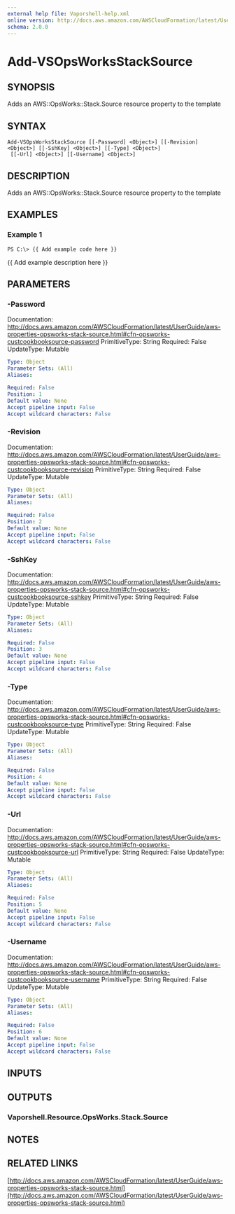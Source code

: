 ```yaml
---
external help file: Vaporshell-help.xml
online version: http://docs.aws.amazon.com/AWSCloudFormation/latest/UserGuide/aws-properties-opsworks-stack-source.html
schema: 2.0.0
---
```


# Add-VSOpsWorksStackSource

## SYNOPSIS
Adds an AWS::OpsWorks::Stack.Source resource property to the template

## SYNTAX

```
Add-VSOpsWorksStackSource [[-Password] <Object>] [[-Revision] <Object>] [[-SshKey] <Object>] [[-Type] <Object>]
 [[-Url] <Object>] [[-Username] <Object>]
```

## DESCRIPTION
Adds an AWS::OpsWorks::Stack.Source resource property to the template

## EXAMPLES

### Example 1
```
PS C:\> {{ Add example code here }}
```

{{ Add example description here }}

## PARAMETERS

### -Password
Documentation: http://docs.aws.amazon.com/AWSCloudFormation/latest/UserGuide/aws-properties-opsworks-stack-source.html#cfn-opsworks-custcookbooksource-password
PrimitiveType: String
Required: False
UpdateType: Mutable

```yaml
Type: Object
Parameter Sets: (All)
Aliases: 

Required: False
Position: 1
Default value: None
Accept pipeline input: False
Accept wildcard characters: False
```

### -Revision
Documentation: http://docs.aws.amazon.com/AWSCloudFormation/latest/UserGuide/aws-properties-opsworks-stack-source.html#cfn-opsworks-custcookbooksource-revision
PrimitiveType: String
Required: False
UpdateType: Mutable

```yaml
Type: Object
Parameter Sets: (All)
Aliases: 

Required: False
Position: 2
Default value: None
Accept pipeline input: False
Accept wildcard characters: False
```

### -SshKey
Documentation: http://docs.aws.amazon.com/AWSCloudFormation/latest/UserGuide/aws-properties-opsworks-stack-source.html#cfn-opsworks-custcookbooksource-sshkey
PrimitiveType: String
Required: False
UpdateType: Mutable

```yaml
Type: Object
Parameter Sets: (All)
Aliases: 

Required: False
Position: 3
Default value: None
Accept pipeline input: False
Accept wildcard characters: False
```

### -Type
Documentation: http://docs.aws.amazon.com/AWSCloudFormation/latest/UserGuide/aws-properties-opsworks-stack-source.html#cfn-opsworks-custcookbooksource-type
PrimitiveType: String
Required: False
UpdateType: Mutable

```yaml
Type: Object
Parameter Sets: (All)
Aliases: 

Required: False
Position: 4
Default value: None
Accept pipeline input: False
Accept wildcard characters: False
```

### -Url
Documentation: http://docs.aws.amazon.com/AWSCloudFormation/latest/UserGuide/aws-properties-opsworks-stack-source.html#cfn-opsworks-custcookbooksource-url
PrimitiveType: String
Required: False
UpdateType: Mutable

```yaml
Type: Object
Parameter Sets: (All)
Aliases: 

Required: False
Position: 5
Default value: None
Accept pipeline input: False
Accept wildcard characters: False
```

### -Username
Documentation: http://docs.aws.amazon.com/AWSCloudFormation/latest/UserGuide/aws-properties-opsworks-stack-source.html#cfn-opsworks-custcookbooksource-username
PrimitiveType: String
Required: False
UpdateType: Mutable

```yaml
Type: Object
Parameter Sets: (All)
Aliases: 

Required: False
Position: 6
Default value: None
Accept pipeline input: False
Accept wildcard characters: False
```

## INPUTS

## OUTPUTS

### Vaporshell.Resource.OpsWorks.Stack.Source

## NOTES

## RELATED LINKS

[http://docs.aws.amazon.com/AWSCloudFormation/latest/UserGuide/aws-properties-opsworks-stack-source.html](http://docs.aws.amazon.com/AWSCloudFormation/latest/UserGuide/aws-properties-opsworks-stack-source.html)


